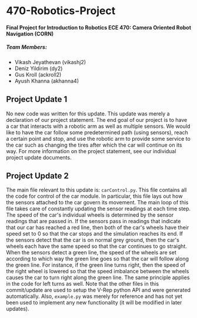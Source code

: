 # 470-Robotics-Project
#### Final Project for Introduction to Robotics ECE 470: Camera Oriented Robot Navigation (CORN)

##### Team Members:
- Vikash Jeyathevan (vikashj2)
- Deniz Yildirim (dy2)
- Gus Kroll (ackroll2)
- Ayush Khanna (akhanna4)

## Project Update 1
No new code was written for this update. This update was merely a declaration of our project statement. The end goal of our project is to have a car that interacts with a robotic arm as well as multiple sensors. We would like to have the car follow some predetermined path (using sensors), reach a certain point and stop, and use the robotic arm to provide some service to the car such as changing the tires after which the car will continue on its way. For more information on the project statement, see our individual project update documents.

## Project Update 2
The main file relevant to this update is: `carControl.py`. This file contains all the code for control of the car module. In particular, this file lays out how the sensors attached to the car govern its movement. The main loop of this file takes care of constantly updating the sensor readings at each time step. The speed of the car's individual wheels is determined by the sensor readings that are passed in. If the sensors pass in readings that indicate that our car has reached a red line, then both of the car's wheels have their speed set to 0 so that the car stops and the simulation reaches its end. If the sensors detect that the car is on normal grey ground, then the car's wheels each have the same speed so that the car continues to go straight. When the sensors detect a green line, the speed of the wheels are set according to which way the green line goes so that the car will follow along the green line. For instance, if the green line turns right, then the speed of the right wheel is lowered so that the speed imbalance between the wheels causes the car to turn right along the green line. The same principle applies in the code for left turns as well.
Note that the other files in this commit/update are used to setup the V-Rep python API and were generated automatically. Also, `example.py` was merely for reference and has not yet been used to implement any new functionality (it will be modified in later updates).